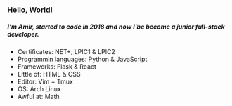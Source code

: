 
### Hello, World!
##### I'm Amir, started to code in 2018 and now I'be become a junior full-stack developer.
- Certificates: NET+, LPIC1 & LPIC2
- Programmin languages: Python & JavaScript
- Frameworks: Flask & React
- Little of: HTML & CSS
- Editor: Vim + Tmux
- OS: Arch Linux
- Awful at: Math
